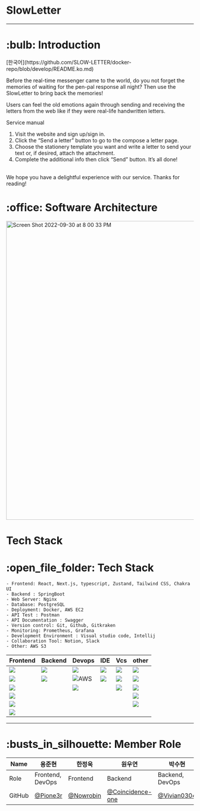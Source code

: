 # SlowLetter
<hr/>
<h1>:bulb: Introduction</h1>
[한국어](https://github.com/SLOW-LETTER/docker-repo/blob/develop/README.ko.md)
<p>Before the real-time messenger came to the world, do you not forget the memories of waiting for the pen-pal response all night? Then use the SlowLetter to bring back the memories!

Users can feel the old emotions again through sending and receiving the letters from the web like if they were real-life handwritten letters.


Service manual
<br>
1. Visit the website and sign up/sign in.
2. Click the “Send a letter” button to go to the compose a letter page.
3. Choose the stationery template you want and write a letter to send your text or, if desired, attach the attachment.
4. Complete the additional info then click “Send” button. It’s all done!


  
<br>
We hope you have a delightful experience with our service. Thanks for reading! 
</p>
<h1>:office: Software Architecture</h1>
<img width="803" alt="Screen Shot 2022-09-30 at 8 00 33 PM" src="https://user-images.githubusercontent.com/93856060/193256036-39ff0ea3-97af-434e-a8c3-8e4d83ca93d9.png">
<h1>Tech Stack</h1>
<h1>:open_file_folder: Tech Stack</h1>

```
- Frontend: React, Next.js, typescript, Zustand, Tailwind CSS, Chakra UI
- Backend : SpringBoot
- Web Server: Nginx
- Database: PostgreSQL
- Deployment: Docker, AWS EC2
- API Test : Postman
- API Documentation : Swagger
- Version control: Git, Github, Gitkraken
- Monitoring: Prometheus, Grafana
- Development Environment : Visual studio code, Intellij
- Collaboration Tool: Notion, Slack
- Other: AWS S3
```

|Frontend|Backend|Devops|IDE|Vcs|other
|------|------|------|------|------|------|
|<div allign="center"><img src="https://img.shields.io/badge/React-61DAFB?style=for-the-badge&logo=React&logoColor=FFFFFF">|<img src="https://img.shields.io/badge/SpringBoot-6DB33F?style=for-the-badge&logo=SpringBoot&logoColor=FFFFFF">|<img src="https://img.shields.io/badge/Nginx-009639?style=for-the-badge&logo=Nginx&logoColor=FFFFFF">|<img src="https://img.shields.io/badge/VSCODE-007ACC?style=for-the-badge&logo=VISUALSTUDIOCODE&logoColor=FFFFFF">|<img src="https://img.shields.io/badge/GIT-F05032?style=for-the-badge&logo=Git&logoColor=FFFFFF">|<img src="https://img.shields.io/badge/Postman-FF6C37?style=for-the-badge&logo=Postman&logoColor=FFFFFF">|
|<img src="https://img.shields.io/badge/NEXT.JS-000000?style=for-the-badge&logo=NEXT.JS&logoColor=FFFFFF">|<img src="https://img.shields.io/badge/PostgreSQL-4169E1?style=for-the-badge&logo=PostgreSQL&logoColor=FFFFFF">|<img alt="AWS" src="https://img.shields.io/badge/Amazon AWS-f89400?style=for-the-badge&logo=Amazon AWS&logoColor=000000">|<img src="https://img.shields.io/badge/Intellij-000000?style=for-the-badge&logo=IntellijIDEA&logoColor=FFFFFF">|<img src="https://img.shields.io/badge/GitKraken-179287?style=for-the-badge&logo=GitKraken&logoColor=000000">|<img src="https://img.shields.io/badge/Prometheus-E6522C?style=for-the-badge&logo=Prometheus&logoColor=000000">|
|<img src="https://img.shields.io/badge/Typescript-3178C6?style=for-the-badge&logo=Typescript&logoColor=FFFFFF">||<img src="https://img.shields.io/badge/Docker-2496ED?style=for-the-badge&logo=Docker&logoColor=FFFFFF">||<img src="https://img.shields.io/badge/GITHUB-black?style=for-the-badge&logo=GITHUB&logoColor=FFFFFF">|<img src="https://img.shields.io/badge/Grafana-F46800?style=for-the-badge&logo=Grafana&logoColor=000000">|
|<img src="https://img.shields.io/badge/zustand-000000?style=for-the-badge&logo=React&logoColor=FFFFFF">|||||<img src="https://img.shields.io/badge/NOTION-000000?style=for-the-badge&logo=NOTION&logoColor=FFFFFF">|
|<img src="https://img.shields.io/badge/Chakra UI-319795?style=for-the-badge&logo=Chakra UI&logoColor=FFFFFF">|||||<img src="https://img.shields.io/badge/SLACK-4A154B?style=for-the-badge&logo=Slack&logoColor=000000">|
|<img src="https://img.shields.io/badge/Tailwind CSS-06B6D4?style=for-the-badge&logo=Tailwind CSS&logoColor=FFFFFF">|||||</div>|




<hr/>
<h1>:busts_in_silhouette: Member Role</h1>

|Name|용준현|한정욱|원우연|박수현|김현진|
|---|---|---|---|---|---|
|Role|Frontend, DevOps|Frontend|Backend|Backend, DevOps|Backend|
|GitHub|[@Pione3r](https://github.com/pione3r)|[@Nowrobin](https://github.com/nowrobin)|[@Coincidence-one](https://github.com/coincidence-one)|[@Vivian0304](https://github.com/vivian0304)|[@Hyeonjin9819](https://github.com/hyeonjin9819)|
